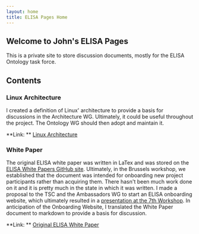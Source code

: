 ```yaml
---
layout: home
title: ELISA Pages Home
---
```

## Welcome to John's ELISA Pages

This is a private site to store discussion documents, mostly for the ELISA Ontology task force.

## Contents

### Linux Architecture

I created a definition of Linux' architecture to provide a basis for discussions in the Architecture WG.
Ultimately, it could be useful throughout the project.
The Ontology WG should then adopt and maintain it.

**Link: ** [Linux Architecture](LinuxArchitecture.html)

### White Paper

The original ELISA white paper was written in LaTex and was stored on the [ELISA White Papers GitHub site](https://github.com/elisa-tech/ELISA-White-Papers).
Ultimately, in the Brussels workshop, we established that the document was intended for onboarding 
new project participants rather than acquiring them.
There hasn't been much work done on it and it is pretty much in the state in which it was written.
I made a proposal to the TSC and the Ambassadors WG to start an ELISA onboarding website,
which ultimately resulted in a [presentation at the 7th Workshop](https://drive.google.com/drive/folders/1vboV7gR2yHJELlaXoIPf6HMaBrke94WQ).
In anticipation of the Onboarding Website, I translated the White Paper document to markdown to provide a basis for discussion.

**Link: ** [Original ELISA White Paper](WhitePaper.html)
